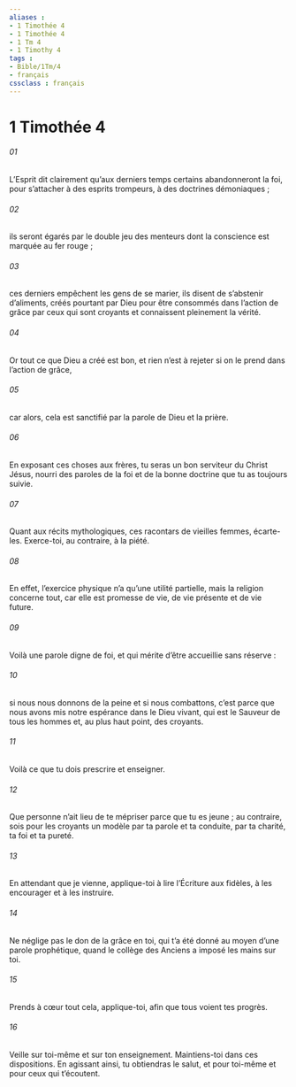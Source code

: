 ```yaml
---
aliases : 
- 1 Timothée 4
- 1 Timothée 4
- 1 Tm 4
- 1 Timothy 4
tags : 
- Bible/1Tm/4
- français
cssclass : français
---
```


# 1 Timothée 4

###### 01
L’Esprit dit clairement qu’aux derniers temps certains abandonneront la foi, pour s’attacher à des esprits trompeurs, à des doctrines démoniaques ;
###### 02
ils seront égarés par le double jeu des menteurs dont la conscience est marquée au fer rouge ;
###### 03
ces derniers empêchent les gens de se marier, ils disent de s’abstenir d’aliments, créés pourtant par Dieu pour être consommés dans l’action de grâce par ceux qui sont croyants et connaissent pleinement la vérité.
###### 04
Or tout ce que Dieu a créé est bon, et rien n’est à rejeter si on le prend dans l’action de grâce,
###### 05
car alors, cela est sanctifié par la parole de Dieu et la prière.
###### 06
En exposant ces choses aux frères, tu seras un bon serviteur du Christ Jésus, nourri des paroles de la foi et de la bonne doctrine que tu as toujours suivie.
###### 07
Quant aux récits mythologiques, ces racontars de vieilles femmes, écarte-les. Exerce-toi, au contraire, à la piété.
###### 08
En effet, l’exercice physique n’a qu’une utilité partielle, mais la religion concerne tout, car elle est promesse de vie, de vie présente et de vie future.
###### 09
Voilà une parole digne de foi, et qui mérite d’être accueillie sans réserve :
###### 10
si nous nous donnons de la peine et si nous combattons, c’est parce que nous avons mis notre espérance dans le Dieu vivant, qui est le Sauveur de tous les hommes et, au plus haut point, des croyants.
###### 11
Voilà ce que tu dois prescrire et enseigner.
###### 12
Que personne n’ait lieu de te mépriser parce que tu es jeune ; au contraire, sois pour les croyants un modèle par ta parole et ta conduite, par ta charité, ta foi et ta pureté.
###### 13
En attendant que je vienne, applique-toi à lire l’Écriture aux fidèles, à les encourager et à les instruire.
###### 14
Ne néglige pas le don de la grâce en toi, qui t’a été donné au moyen d’une parole prophétique, quand le collège des Anciens a imposé les mains sur toi.
###### 15
Prends à cœur tout cela, applique-toi, afin que tous voient tes progrès.
###### 16
Veille sur toi-même et sur ton enseignement. Maintiens-toi dans ces dispositions. En agissant ainsi, tu obtiendras le salut, et pour toi-même et pour ceux qui t’écoutent.
